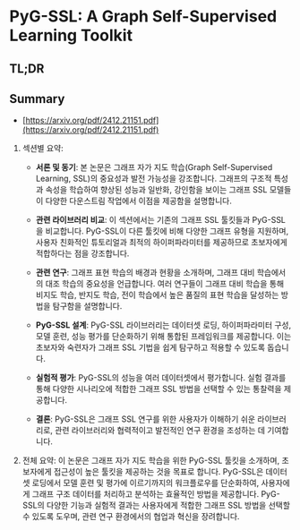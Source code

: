 # PyG-SSL: A Graph Self-Supervised Learning Toolkit
## TL;DR
## Summary
- [https://arxiv.org/pdf/2412.21151.pdf](https://arxiv.org/pdf/2412.21151.pdf)

1. 섹션별 요약:
   - **서론 및 동기**: 본 논문은 그래프 자가 지도 학습(Graph Self-Supervised Learning, SSL)의 중요성과 발전 가능성을 강조합니다. 그래프의 구조적 특성과 속성을 학습하여 향상된 성능과 일반화, 강인함을 보이는 그래프 SSL 모델들이 다양한 다운스트림 작업에서 이점을 제공함을 설명합니다.
   
   - **관련 라이브러리 비교**: 이 섹션에서는 기존의 그래프 SSL 툴킷들과 PyG-SSL을 비교합니다. PyG-SSL이 다른 툴킷에 비해 다양한 그래프 유형을 지원하며, 사용자 친화적인 튜토리얼과 최적의 하이퍼파라미터를 제공하므로 초보자에게 적합하다는 점을 강조합니다.
   
   - **관련 연구**: 그래프 표현 학습의 배경과 현황을 소개하며, 그래프 대비 학습에서의 대조 학습의 중요성을 언급합니다. 여러 연구들이 그래프 대비 학습을 통해 비지도 학습, 반지도 학습, 전이 학습에서 높은 품질의 표현 학습을 달성하는 방법을 탐구함을 설명합니다.
   
   - **PyG-SSL 설계**: PyG-SSL 라이브러리는 데이터셋 로딩, 하이퍼파라미터 구성, 모델 훈련, 성능 평가를 단순화하기 위해 통합된 프레임워크를 제공합니다. 이는 초보자와 숙련자가 그래프 SSL 기법을 쉽게 탐구하고 적용할 수 있도록 돕습니다.
   
   - **실험적 평가**: PyG-SSL의 성능을 여러 데이터셋에서 평가합니다. 실험 결과를 통해 다양한 시나리오에 적합한 그래프 SSL 방법을 선택할 수 있는 통찰력을 제공합니다.
   
   - **결론**: PyG-SSL은 그래프 SSL 연구를 위한 사용자가 이해하기 쉬운 라이브러리로, 관련 라이브러리와 협력적이고 발전적인 연구 환경을 조성하는 데 기여합니다.

2. 전체 요약:
   이 논문은 그래프 자가 지도 학습을 위한 PyG-SSL 툴킷을 소개하며, 초보자에게 접근성이 높은 툴킷을 제공하는 것을 목표로 합니다. PyG-SSL은 데이터셋 로딩에서 모델 훈련 및 평가에 이르기까지의 워크플로우를 단순화하여, 사용자에게 그래프 구조 데이터를 처리하고 분석하는 효율적인 방법을 제공합니다. PyG-SSL의 다양한 기능과 실험적 결과는 사용자에게 적합한 그래프 SSL 방법을 선택할 수 있도록 도우며, 관련 연구 환경에서의 협업과 혁신을 장려합니다.